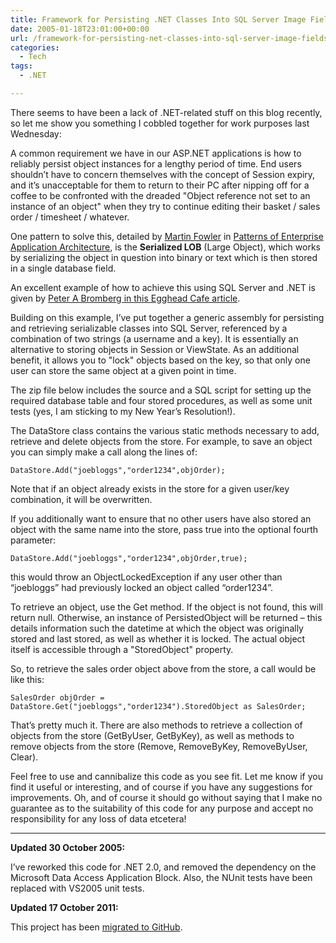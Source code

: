 ```yaml
---
title: Framework for Persisting .NET Classes Into SQL Server Image Fields, With Locking Ability
date: 2005-01-18T23:01:00+00:00
url: /framework-for-persisting-net-classes-into-sql-server-image-fields-with-locking-ability/
categories:
  - Tech
tags:
  - .NET

---
```

There seems to have been a lack of .NET-related stuff on this blog recently, so let me show you something I cobbled together for work purposes last Wednesday:

A common requirement we have in our ASP.NET applications is how to reliably persist object instances for a lengthy period of time. End users shouldn’t have to concern themselves with the concept of Session expiry, and it’s unacceptable for them to return to their PC after nipping off for a coffee to be confronted with the dreaded "Object reference not set to an instance of an object" when they try to continue editing their basket / sales order / timesheet / whatever.

One pattern to solve this, detailed by [Martin Fowler][1] in [Patterns of Enterprise Application Architecture][2], is the **Serialized LOB** (Large Object), which works by serializing the object in question into binary or text which is then stored in a single database field.

An excellent example of how to achieve this using SQL Server and .NET is given by [Peter A Bromberg in this Egghead Cafe article][3].

Building on this example, I’ve put together a generic assembly for persisting and retrieving serializable classes into SQL Server, referenced by a combination of two strings (a username and a key). It is essentially an alternative to storing objects in Session or ViewState. As an additional benefit, it allows you to "lock" objects based on the key, so that only one user can store the same object at a given point in time.

The zip file below includes the source and a SQL script for setting up the required database table and four stored procedures, as well as some unit tests (yes, I am sticking to my New Year’s Resolution!).

The DataStore class contains the various static methods necessary to add, retrieve and delete objects from the store. For example, to save an object you can simply make a call along the lines of:

`DataStore.Add("joebloggs","order1234",objOrder);`

Note that if an object already exists in the store for a given user/key combination, it will be overwritten.

If you additionally want to ensure that no other users have also stored an object with the same name into the store, pass true into the optional fourth parameter:

`DataStore.Add("joebloggs","order1234",objOrder,true);`  

this would throw an ObjectLockedException if any user other than “joebloggs” had previously locked an object called “order1234”.

To retrieve an object, use the Get method. If the object is not found, this will return null. Otherwise, an instance of PersistedObject will be returned – this details information such the datetime at which the object was originally stored and last stored, as well as whether it is locked. The actual object itself is accessible through a "StoredObject" property.

So, to retrieve the sales order object above from the store, a call would be like this:

`SalesOrder objOrder = DataStore.Get("joebloggs","order1234").StoredObject as SalesOrder;`  

That’s pretty much it. There are also methods to retrieve a collection of objects from the store (GetByUser, GetByKey), as well as methods to remove objects from the store (Remove, RemoveByKey, RemoveByUser, Clear).

Feel free to use and cannibalize this code as you see fit. Let me know if you find it useful or interesting, and of course if you have any suggestions for improvements. Oh, and of course it should go without saying that I make no guarantee as to the suitability of this code for any purpose and accept no responsibility for any loss of data etcetera!

---

**Updated 30 October 2005:**

I’ve reworked this code for .NET 2.0, and removed the dependency on the Microsoft Data Access Application Block. Also, the NUnit tests have been replaced with VS2005 unit tests.

**Updated 17 October 2011:**

This project has been [migrated to GitHub][6].

 [1]: http://www.martinfowler.com
 [2]: http://www.amazon.co.uk/exec/obidos/ASIN/0321127420
 [3]: http://www.eggheadcafe.com/articles/20020929.asp
 [6]: https://github.com/ianfnelson/DataStorage